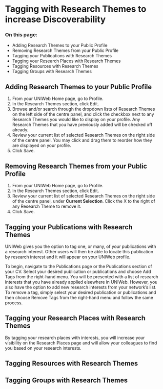 # Tagging with Research Themes to increase Discoverability

### On this page:

* Adding Research Themes to your Public Profile
* Removing Research Themes from your Public Profile
* Tagging your Publications with Research Themes
* Tagging your Research Places with Research Themes
* Tagging Resources with Research Themes
* Tagging Groups with Research Themes

## Adding Research Themes to your Public Profile

1. From your UNIWeb Home page, go to Profile. 
2. In the Research Themes section, click Edit.
3. Browse and/or search through the dropdown lists of Research Themes on the left side of the centre panel, and click the checkbox next to any Research Themes you would like to display on your profile. Any Research Themes that you have previously added will be checked off already.
4. Review your current list of selected Research Themes on the right side of the centre panel. You may click and drag them to reorder how they are displayed on your profile. 
5. Click Save.

## Removing Research Themes from your Public Profile

1. From your UNIWeb Home page, go to Profile. 
2. In the Research Themes section, click Edit.
3. Review your current list of selected Research Themes on the right side of the centre panel, under **Current Selection**. Click the X to the right of any Research Theme to remove it. 
4. Click Save.

## Tagging your Publications with Research Themes

UNIWeb gives you the option to tag one, or many, of your publications with a research interest. Other users will then be able to locate this publication by research interest and it will appear on your UNIWeb profile.

To begin, navigate to the Publications page or the Publications section of your CV. Select your desired publication or publications and choose Add Tags from the right-hand menu. You will be presented with a list of research interests that you have already applied elsewhere in UNIWeb. However, you also have the option to add new research interests from your network’s list. To remove a tag, simply select your desired publication or publications and then choose Remove Tags from the right-hand menu and follow the same process.

## Tagging your Research Places with Research Themes

By tagging your research places with interests, you will increase your visibility on the Research Places page and will allow your colleagues to find you based on your research interests.

## Tagging Resources with Research Themes



## Tagging Groups with Research Themes



